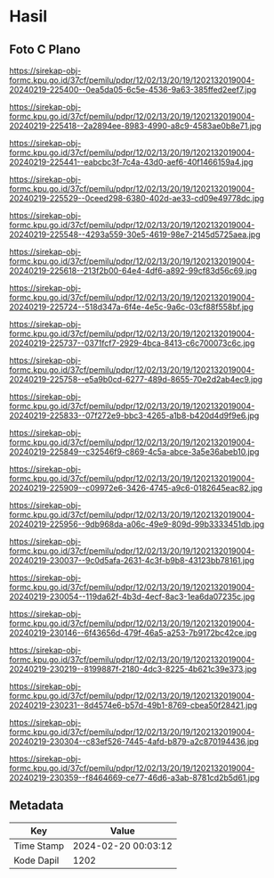 # Hasil

## Foto C Plano

https://sirekap-obj-formc.kpu.go.id/37cf/pemilu/pdpr/12/02/13/20/19/1202132019004-20240219-225400--0ea5da05-6c5e-4536-9a63-385ffed2eef7.jpg

https://sirekap-obj-formc.kpu.go.id/37cf/pemilu/pdpr/12/02/13/20/19/1202132019004-20240219-225418--2a2894ee-8983-4990-a8c9-4583ae0b8e71.jpg

https://sirekap-obj-formc.kpu.go.id/37cf/pemilu/pdpr/12/02/13/20/19/1202132019004-20240219-225441--eabcbc3f-7c4a-43d0-aef6-40f1466159a4.jpg

https://sirekap-obj-formc.kpu.go.id/37cf/pemilu/pdpr/12/02/13/20/19/1202132019004-20240219-225529--0ceed298-6380-402d-ae33-cd09e49778dc.jpg

https://sirekap-obj-formc.kpu.go.id/37cf/pemilu/pdpr/12/02/13/20/19/1202132019004-20240219-225548--4293a559-30e5-4619-98e7-2145d5725aea.jpg

https://sirekap-obj-formc.kpu.go.id/37cf/pemilu/pdpr/12/02/13/20/19/1202132019004-20240219-225618--213f2b00-64e4-4df6-a892-99cf83d56c69.jpg

https://sirekap-obj-formc.kpu.go.id/37cf/pemilu/pdpr/12/02/13/20/19/1202132019004-20240219-225724--518d347a-6f4e-4e5c-9a6c-03cf88f558bf.jpg

https://sirekap-obj-formc.kpu.go.id/37cf/pemilu/pdpr/12/02/13/20/19/1202132019004-20240219-225737--0371fcf7-2929-4bca-8413-c6c700073c6c.jpg

https://sirekap-obj-formc.kpu.go.id/37cf/pemilu/pdpr/12/02/13/20/19/1202132019004-20240219-225758--e5a9b0cd-6277-489d-8655-70e2d2ab4ec9.jpg

https://sirekap-obj-formc.kpu.go.id/37cf/pemilu/pdpr/12/02/13/20/19/1202132019004-20240219-225833--07f272e9-bbc3-4265-a1b8-b420d4d9f9e6.jpg

https://sirekap-obj-formc.kpu.go.id/37cf/pemilu/pdpr/12/02/13/20/19/1202132019004-20240219-225849--c32546f9-c869-4c5a-abce-3a5e36abeb10.jpg

https://sirekap-obj-formc.kpu.go.id/37cf/pemilu/pdpr/12/02/13/20/19/1202132019004-20240219-225909--c09972e6-3426-4745-a9c6-0182645eac82.jpg

https://sirekap-obj-formc.kpu.go.id/37cf/pemilu/pdpr/12/02/13/20/19/1202132019004-20240219-225956--9db968da-a06c-49e9-809d-99b3333451db.jpg

https://sirekap-obj-formc.kpu.go.id/37cf/pemilu/pdpr/12/02/13/20/19/1202132019004-20240219-230037--9c0d5afa-2631-4c3f-b9b8-43123bb78161.jpg

https://sirekap-obj-formc.kpu.go.id/37cf/pemilu/pdpr/12/02/13/20/19/1202132019004-20240219-230054--119da62f-4b3d-4ecf-8ac3-1ea6da07235c.jpg

https://sirekap-obj-formc.kpu.go.id/37cf/pemilu/pdpr/12/02/13/20/19/1202132019004-20240219-230146--6f43656d-479f-46a5-a253-7b9172bc42ce.jpg

https://sirekap-obj-formc.kpu.go.id/37cf/pemilu/pdpr/12/02/13/20/19/1202132019004-20240219-230219--8199887f-2180-4dc3-8225-4b621c39e373.jpg

https://sirekap-obj-formc.kpu.go.id/37cf/pemilu/pdpr/12/02/13/20/19/1202132019004-20240219-230231--8d4574e6-b57d-49b1-8769-cbea50f28421.jpg

https://sirekap-obj-formc.kpu.go.id/37cf/pemilu/pdpr/12/02/13/20/19/1202132019004-20240219-230304--c83ef526-7445-4afd-b879-a2c870194436.jpg

https://sirekap-obj-formc.kpu.go.id/37cf/pemilu/pdpr/12/02/13/20/19/1202132019004-20240219-230359--f8464669-ce77-46d6-a3ab-8781cd2b5d61.jpg


## Metadata

| Key        | Value               |
| ---------- | ------------------- |
| Time Stamp | 2024-02-20 00:03:12 |
| Kode Dapil | 1202                |



